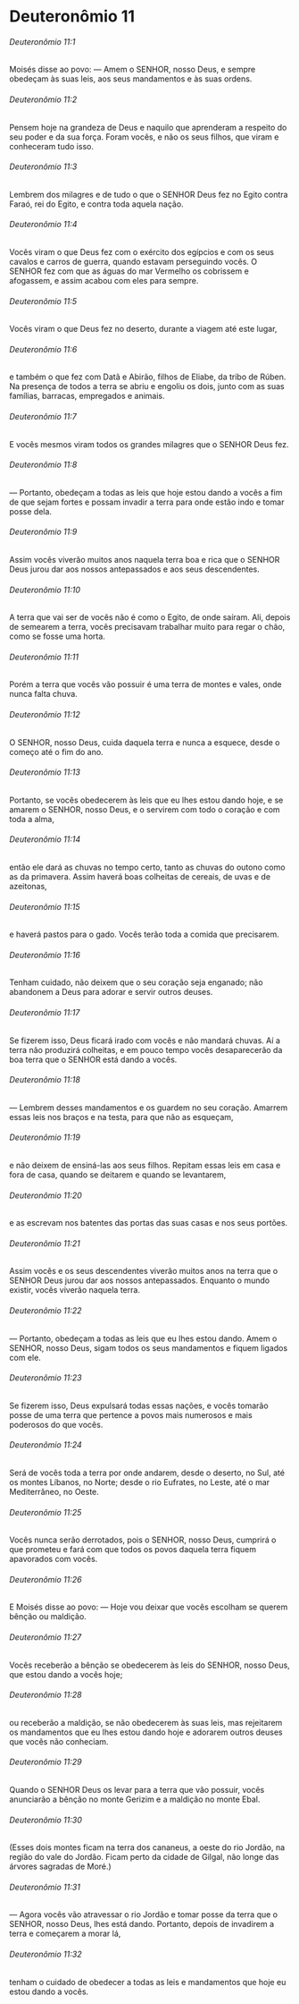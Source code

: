 # Deuteronômio 11

###### Deuteronômio 11:1

Moisés disse ao povo: — Amem o SENHOR, nosso Deus, e sempre obedeçam às suas leis, aos seus mandamentos e às suas ordens.

###### Deuteronômio 11:2

Pensem hoje na grandeza de Deus e naquilo que aprenderam a respeito do seu poder e da sua força. Foram vocês, e não os seus filhos, que viram e conheceram tudo isso.

###### Deuteronômio 11:3

Lembrem dos milagres e de tudo o que o SENHOR Deus fez no Egito contra Faraó, rei do Egito, e contra toda aquela nação.

###### Deuteronômio 11:4

Vocês viram o que Deus fez com o exército dos egípcios e com os seus cavalos e carros de guerra, quando estavam perseguindo vocês. O SENHOR fez com que as águas do mar Vermelho os cobrissem e afogassem, e assim acabou com eles para sempre.

###### Deuteronômio 11:5

Vocês viram o que Deus fez no deserto, durante a viagem até este lugar,

###### Deuteronômio 11:6

e também o que fez com Datã e Abirão, filhos de Eliabe, da tribo de Rúben. Na presença de todos a terra se abriu e engoliu os dois, junto com as suas famílias, barracas, empregados e animais.

###### Deuteronômio 11:7

E vocês mesmos viram todos os grandes milagres que o SENHOR Deus fez.

###### Deuteronômio 11:8

— Portanto, obedeçam a todas as leis que hoje estou dando a vocês a fim de que sejam fortes e possam invadir a terra para onde estão indo e tomar posse dela.

###### Deuteronômio 11:9

Assim vocês viverão muitos anos naquela terra boa e rica que o SENHOR Deus jurou dar aos nossos antepassados e aos seus descendentes.

###### Deuteronômio 11:10

A terra que vai ser de vocês não é como o Egito, de onde saíram. Ali, depois de semearem a terra, vocês precisavam trabalhar muito para regar o chão, como se fosse uma horta.

###### Deuteronômio 11:11

Porém a terra que vocês vão possuir é uma terra de montes e vales, onde nunca falta chuva.

###### Deuteronômio 11:12

O SENHOR, nosso Deus, cuida daquela terra e nunca a esquece, desde o começo até o fim do ano.

###### Deuteronômio 11:13

Portanto, se vocês obedecerem às leis que eu lhes estou dando hoje, e se amarem o SENHOR, nosso Deus, e o servirem com todo o coração e com toda a alma,

###### Deuteronômio 11:14

então ele dará as chuvas no tempo certo, tanto as chuvas do outono como as da primavera. Assim haverá boas colheitas de cereais, de uvas e de azeitonas,

###### Deuteronômio 11:15

e haverá pastos para o gado. Vocês terão toda a comida que precisarem.

###### Deuteronômio 11:16

Tenham cuidado, não deixem que o seu coração seja enganado; não abandonem a Deus para adorar e servir outros deuses.

###### Deuteronômio 11:17

Se fizerem isso, Deus ficará irado com vocês e não mandará chuvas. Aí a terra não produzirá colheitas, e em pouco tempo vocês desaparecerão da boa terra que o SENHOR está dando a vocês.

###### Deuteronômio 11:18

— Lembrem desses mandamentos e os guardem no seu coração. Amarrem essas leis nos braços e na testa, para que não as esqueçam,

###### Deuteronômio 11:19

e não deixem de ensiná-las aos seus filhos. Repitam essas leis em casa e fora de casa, quando se deitarem e quando se levantarem,

###### Deuteronômio 11:20

e as escrevam nos batentes das portas das suas casas e nos seus portões.

###### Deuteronômio 11:21

Assim vocês e os seus descendentes viverão muitos anos na terra que o SENHOR Deus jurou dar aos nossos antepassados. Enquanto o mundo existir, vocês viverão naquela terra.

###### Deuteronômio 11:22

— Portanto, obedeçam a todas as leis que eu lhes estou dando. Amem o SENHOR, nosso Deus, sigam todos os seus mandamentos e fiquem ligados com ele.

###### Deuteronômio 11:23

Se fizerem isso, Deus expulsará todas essas nações, e vocês tomarão posse de uma terra que pertence a povos mais numerosos e mais poderosos do que vocês.

###### Deuteronômio 11:24

Será de vocês toda a terra por onde andarem, desde o deserto, no Sul, até os montes Líbanos, no Norte; desde o rio Eufrates, no Leste, até o mar Mediterrâneo, no Oeste.

###### Deuteronômio 11:25

Vocês nunca serão derrotados, pois o SENHOR, nosso Deus, cumprirá o que prometeu e fará com que todos os povos daquela terra fiquem apavorados com vocês.

###### Deuteronômio 11:26

E Moisés disse ao povo: — Hoje vou deixar que vocês escolham se querem bênção ou maldição.

###### Deuteronômio 11:27

Vocês receberão a bênção se obedecerem às leis do SENHOR, nosso Deus, que estou dando a vocês hoje;

###### Deuteronômio 11:28

ou receberão a maldição, se não obedecerem às suas leis, mas rejeitarem os mandamentos que eu lhes estou dando hoje e adorarem outros deuses que vocês não conheciam.

###### Deuteronômio 11:29

Quando o SENHOR Deus os levar para a terra que vão possuir, vocês anunciarão a bênção no monte Gerizim e a maldição no monte Ebal.

###### Deuteronômio 11:30

(Esses dois montes ficam na terra dos cananeus, a oeste do rio Jordão, na região do vale do Jordão. Ficam perto da cidade de Gilgal, não longe das árvores sagradas de Moré.)

###### Deuteronômio 11:31

— Agora vocês vão atravessar o rio Jordão e tomar posse da terra que o SENHOR, nosso Deus, lhes está dando. Portanto, depois de invadirem a terra e começarem a morar lá,

###### Deuteronômio 11:32

tenham o cuidado de obedecer a todas as leis e mandamentos que hoje eu estou dando a vocês.

